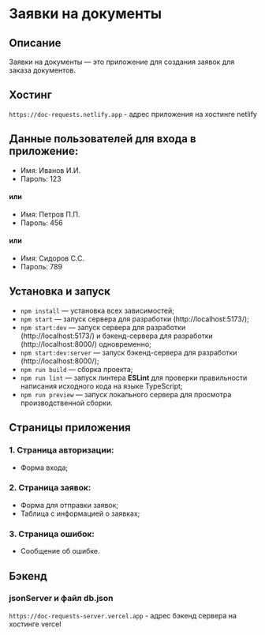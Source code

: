 # Заявки на документы

## Описание
Заявки на документы — это приложение для создания заявок для заказа документов.

## Хостинг
`https://doc-requests.netlify.app` - адрес приложения на хостинге netlify

## Данные пользователей для входа в приложение:
- Имя: Иванов И.И.
- Пароль: 123
#### или
- Имя: Петров П.П.
- Пароль: 456
#### или
- Имя: Сидоров С.С.
- Пароль: 789

## Установка и запуск
- `npm install` — установка всех зависимостей;
- `npm start` — запуск сервера для разработки (http://localhost:5173/);
- `npm start:dev` — запуск сервера для разработки (http://localhost:5173/) и бэкенд-сервера для разработки (http://localhost:8000/) одновременно;
- `npm start:dev:server` — запуск бэкенд-сервера для разработки (http://localhost:8000/);
- `npm run build` — сборка проекта;
- `npm run lint` — запуск линтера **ESLint** для проверки правильности написания исходного кода на языке TypeScript;
- `npm run preview` — запуск локального сервера для просмотра производственной сборки.

## Страницы приложения
### 1. Страница авторизации:
  - Форма входа;
### 2. Страница заявок:
  - Форма для отправки заявок;
  - Таблица с информацией о заявках;
### 3. Страница ошибок:
  - Сообщение об ошибке.

## Бэкенд
### jsonServer и файл db.json
`https://doc-requests-server.vercel.app` - адрес бэкенд сервера на хостинге vercel
